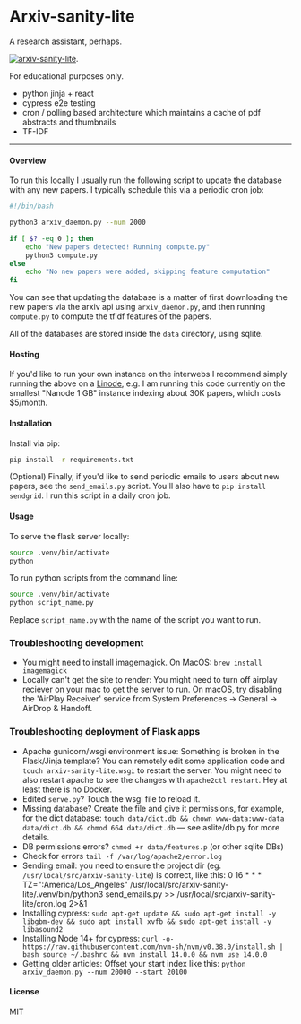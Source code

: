 # Arxiv-sanity-lite

A research assistant, perhaps. 

[![arxiv-sanity-lite](https://img.shields.io/badge/Using-Arxiv%20Sanity%20Lite-blue?style=flat-square&logo=github)](https://github.com/karpathy/arxiv-sanity-lite).

For educational purposes only. 

- python jinja + react 
- cypress e2e testing
- cron / polling based architecture which maintains a cache of pdf abstracts and thumbnails
- TF-IDF

---

#### Overview

To run this locally I usually run the following script to update the database with any new papers. I typically schedule this via a periodic cron job:

```bash
#!/bin/bash

python3 arxiv_daemon.py --num 2000

if [ $? -eq 0 ]; then
    echo "New papers detected! Running compute.py"
    python3 compute.py
else
    echo "No new papers were added, skipping feature computation"
fi
```

You can see that updating the database is a matter of first downloading the new papers via the arxiv api using `arxiv_daemon.py`, and then running `compute.py` to compute the tfidf features of the papers.

All of the databases are stored inside the `data` directory, using sqlite.

#### Hosting

If you'd like to run your own instance on the interwebs I recommend simply running the above on a [Linode](https://www.linode.com), e.g. I am running this code currently on the smallest "Nanode 1 GB" instance indexing about 30K papers, which costs $5/month.

#### Installation

Install via pip:

```bash
pip install -r requirements.txt
```

(Optional) Finally, if you'd like to send periodic emails to users about new papers, see the `send_emails.py` script. You'll also have to `pip install sendgrid`. I run this script in a daily cron job.

#### Usage

To serve the flask server locally:

```bash
source .venv/bin/activate
python
```

To run python scripts from the command line:

```bash
source .venv/bin/activate
python script_name.py
```

Replace `script_name.py` with the name of the script you want to run.

### Troubleshooting development

- You might need to install imagemagick. On MacOS: `brew install imagemagick`
- Locally can't get the site to render: You might need to turn off airplay reciever on your mac to get the server to run. On macOS, try disabling the 'AirPlay Receiver' service from System Preferences -> General -> AirDrop & Handoff.

### Troubleshooting deployment of Flask apps
- Apache gunicorn/wsgi environment issue: Something is broken in the Flask/Jinja template? You can remotely edit some application code and `touch arxiv-sanity-lite.wsgi` to restart the server. You might need to also restart apache to see the changes with `apache2ctl restart`. Hey at least there is no Docker.
- Edited `serve.py`? Touch the wsgi file to reload it. 
- Missing database? Create the file and give it permissions, for example, for the dict database: `touch data/dict.db && chown www-data:www-data data/dict.db && chmod 664 data/dict.db` — see aslite/db.py for more details.
- DB permissions errors? `chmod +r data/features.p` (or other sqlite DBs)
- Check for errors `tail -f /var/log/apache2/error.log`
- Sending email: you need to ensure the project dir (eg. `/usr/local/src/arxiv-sanity-lite`) is correct, like this: 
    0 16 * * * TZ=":America/Los_Angeles" /usr/local/src/arxiv-sanity-lite/.venv/bin/python3 send_emails.py >> /usr/local/src/arxiv-sanity-lite/cron.log 2>&1
- Installing cypress: `sudo apt-get update && sudo apt-get install -y libgbm-dev && sudo apt install xvfb && sudo apt-get install -y libasound2` 
- Installing Node 14+ for cypress: `curl -o- https://raw.githubusercontent.com/nvm-sh/nvm/v0.38.0/install.sh | bash
source ~/.bashrc && nvm install 14.0.0 && nvm use 14.0.0`
-  Getting older articles: Offset your start index like this: `python arxiv_daemon.py --num 20000 --start 20100`

#### License

MIT
